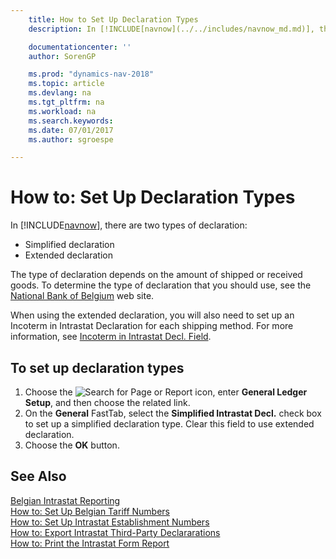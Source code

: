 ```yaml
---
    title: How to Set Up Declaration Types
    description: In [!INCLUDE[navnow](../../includes/navnow_md.md)], there are two types of declaration.

    documentationcenter: ''
    author: SorenGP

    ms.prod: "dynamics-nav-2018"
    ms.topic: article
    ms.devlang: na
    ms.tgt_pltfrm: na
    ms.workload: na
    ms.search.keywords:
    ms.date: 07/01/2017
    ms.author: sgroespe

---
```

# How to: Set Up Declaration Types
In [!INCLUDE[navnow](../../includes/navnow_md.md)], there are two types of declaration:  

- Simplified declaration  
- Extended declaration  

The type of declaration depends on the amount of shipped or received goods. To determine the type of declaration that you should use, see the [National Bank of Belgium](https://go.microsoft.com/fwlink/?LinkId=163064) web site.  

When using the extended declaration, you will also need to set up an Incoterm in Intrastat Declaration for each shipping method. For more information, see [Incoterm in Intrastat Decl. Field](ms-its:be_lf_a.chm::/T_10_11300.htm).  

## To set up declaration types  

1.  Choose the ![Search for Page or Report](../../media/ui-search/search_small.png "Search for Page or Report icon") icon, enter **General Ledger Setup**, and then choose the related link.  
2.  On the **General** FastTab, select the **Simplified Intrastat Decl.** check box to set up a simplified declaration type. Clear this field to use extended declaration.  
3.  Choose the **OK** button.  

## See Also  
 [Belgian Intrastat Reporting](belgian-intrastat-reporting.md)   
 [How to: Set Up Belgian Tariff Numbers](how-to-set-up-belgian-tariff-numbers.md)   
 [How to: Set Up Intrastat Establishment Numbers](how-to-set-up-intrastat-establishment-numbers.md)   
 [How to: Export Intrastat Third-Party Declararations](how-to-export-intrastat-third-party-declararations.md)   
 [How to: Print the Intrastat Form Report](how-to-print-the-intrastat-form-report.md)
